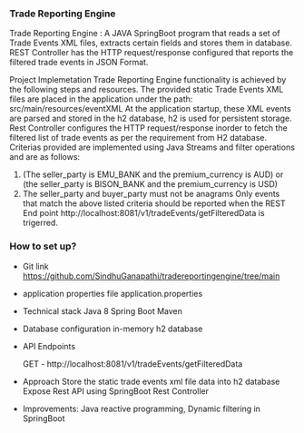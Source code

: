 ### Trade Reporting Engine ###
Trade Reporting Engine :
A JAVA SpringBoot program that reads a set of Trade Events XML files, extracts certain fields and stores them in database.
REST Controller has the HTTP request/response configured that reports the filtered trade events in JSON Format.

Project Implemetation
Trade Reporting Engine functionality is achieved by the following steps and resources.
The provided static Trade Events XML files are placed in the application under the path: src/main/resources/eventXML
At the application startup, these XML events are parsed and stored in the h2 database, h2 is used for persistent storage.
Rest Controller configures the HTTP request/response inorder to fetch the filtered list of trade events as per the requirement 
from H2 database. Criterias provided are implemented using Java Streams and filter operations and are as follows:
1. (The seller_party is EMU_BANK and the premium_currency is AUD) or (the seller_party is BISON_BANK and the premium_currency is USD)
2. The seller_party and buyer_party must not be anagrams 
Only events that match the above listed criteria should be reported when the REST End point http://localhost:8081/v1/tradeEvents/getFilteredData
is trigerred.

### How to set up? ###
* Git link
	 https://github.com/SindhuGanapathi/tradereportingengine/tree/main


* application properties file
     application.properties


* Technical stack 
	 Java 8
	 Spring Boot
	 Maven


* Database configuration 
	in-memory h2 database


* API Endpoints 

	GET - http://localhost:8081/v1/tradeEvents/getFilteredData
	

* Approach
	Store the static trade events xml file data into h2 database 
	Expose Rest API using SpringBoot Rest Controller


* Improvements: 
  Java reactive programming, 
  Dynamic filtering in SpringBoot

